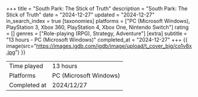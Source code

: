 +++
title = "South Park: The Stick of Truth"
description = "South Park: The Stick of Truth"
date = "2024-12-27"
updated = "2024-12-27"
in_search_index = true
[taxonomies]
platforms = ["PC (Microsoft Windows), PlayStation 3, Xbox 360, PlayStation 4, Xbox One, Nintendo Switch"]
rating = []
genres = ["Role-playing (RPG), Strategy, Adventure"]
[extra]
subtitle = "13 hours - PC (Microsoft Windows)"
completed_at = "2024-12-27"
+++
{{ image(src="https://images.igdb.com/igdb/image/upload/t_cover_big/co1v8x.jpg") }}

|              |            |
| ------------ | ---------- |
| Time played  | 13 hours |
| Platforms    | PC (Microsoft Windows) |
| Completed at | 2024/12/27 |

